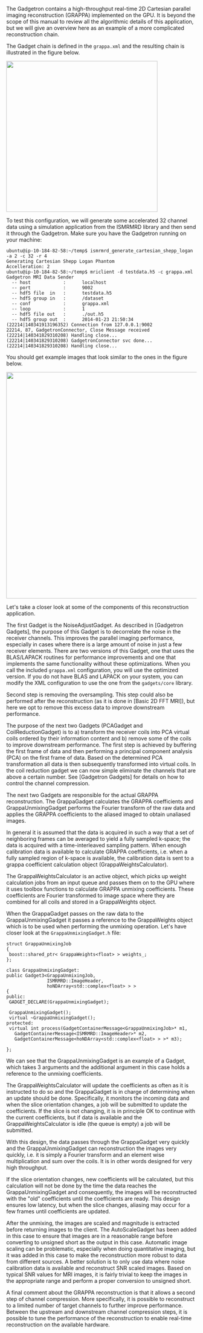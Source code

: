 The Gadgetron contains a high-throughput real-time 2D Cartesian parallel imaging reconstruction (GRAPPA) implemented on the GPU. It is beyond the scope of this manual to review all the algorithmic details of this application, but we will give an overview here as an example of a more complicated reconstruction chain.

The Gadget chain is defined in the `grappa.xml` and the resulting chain is illustrated in the figure below.

<img src="http://gadgetron.sf.net/figs/grappa.png" style="width: 400px;" />

To test this configuration, we will generate some accelerated 32 channel data using a simulation application from the ISMRMRD library and then send it through the Gadgetron. Make sure you have the Gadgetron running on your machine:

    ubuntu@ip-10-184-82-58:~/temp$ ismrmrd_generate_cartesian_shepp_logan -a 2 -c 32 -r 4
    Generating Cartesian Shepp Logan Phantom
    Accelleration: 2
    ubuntu@ip-10-184-82-58:~/temp$ mriclient -d testdata.h5 -c grappa.xml  
    Gadgetron MRI Data Sender
      -- host            :      localhost
      -- port            :      9002
      -- hdf5 file  in   :      testdata.h5
      -- hdf5 group in   :      /dataset
      -- conf            :      grappa.xml
      -- loop            :      1
      -- hdf5 file out   :      ./out.h5
      -- hdf5 group out  :      2014-01-23 21:50:34
    (22214|140341913196352) Connection from 127.0.0.1:9002
    22214, 87, GadgetronConnector, Close Message received
    (22214|140341829310208) Handling close...
    (22214|140341829310208) GadgetronConnector svc done...
    (22214|140341829310208) Handling close...
    

You should get example images that look similar to the ones in the figure below.


<img src="http://gadgetron.sf.net/figs/grappaout.png" style="width: 600px;" />

Let's take a closer look at some of the components of this reconstruction application.

The first Gadget is the NoiseAdjustGadget. As described in [Gadgetron Gadgets], the purpose of this Gadget is to decorrelate the noise in the receiver channels. This improves the parallel imaging performance, especially in cases where there is a large amount of noise in just a few receiver elements. There are two versions of this Gadget, one that uses the BLAS/LAPACK routines for performance improvements and one that implements the same functionality without these optimizations. When you call the included `grappa.xml` configuration, you will use the optimized version. If you do not have BLAS and LAPACK on your system, you can modify the XML configuration to use the one from the `gadgets/core` library.

Second step is removing the oversampling. This step could also be performed after the reconstruction (as it is done in [Basic 2D FFT MRI]), but here we opt to remove this excess data to improve downstream performance.

The purpose of the next two Gadgets (PCAGadget and CoilReductionGadget) is to a) transform the receiver coils into PCA virtual coils ordered by their information content and b) remove some of the coils to improve downstream performance. The first step is achieved by buffering the first frame of data and then performing a principal component analysis (PCA) on the first frame of data. Based on the determined PCA transformation all data is then subsequently transformed into virtual coils. In the coil reduction gadget we can now simple eliminate the channels that are above a certain number. See [Gadgetron Gadgets] for details on how to control the channel compression.

The next two Gadgets are responsible for the actual GRAPPA reconstruction. The GrappaGadget calculates the GRAPPA coefficients and GrappaUnmixingGadget performs the Fourier transform of the raw data and applies the GRAPPA coefficients to the aliased imaged to obtain unaliased images.

In general it is assumed that the data is acquired in such a way that a set of neighboring frames can be averaged to yield a fully sampled k-space; the data is acquired with a time-interleaved sampling pattern. When enough calibration data is available to calculate GRAPPA coefficients, i.e. when a fully sampled region of k-space is available, the calibration data is sent to a grappa coefficient calculation object (GrappaWeightsCalculator).

The GrappaWeightsCalculator is an active object, which picks up weight calculation jobs from an input queue and passes them on to the GPU where it uses toolbox functions to calculate GRAPPA unmixing coefficients. These coefficients are Fourier transformed to image space where they are combined for all coils and stored in a GrappaWeights object.

When the GrappaGadget passes on the raw data to the GrappaUnmixingGadget it passes a reference to the GrappaWeights object which is to be used when performing the unmixing operation. Let's have closer look at the `GrappaUnmixingGadget.h` file:

    struct GrappaUnmixingJob
    {
     boost::shared_ptr< GrappaWeights<float> > weights_;
    };

    class GrappaUnmixingGadget: 
    public Gadget3<GrappaUnmixingJob, 
                   ISMRMRD::ImageHeader, 
                   hoNDArray<std::complex<float> > > 
    {
    public:
     GADGET_DECLARE(GrappaUnmixingGadget);

     GrappaUnmixingGadget();
     virtual ~GrappaUnmixingGadget();
    protected:
     virtual int process(GadgetContainerMessage<GrappaUnmixingJob>* m1,
       GadgetContainerMessage<ISMRMRD::ImageHeader>* m2, 
       GadgetContainerMessage<hoNDArray<std::complex<float> > >* m3);

    };

We can see that the GrappaUnmixingGadget is an example of a Gadget, which takes 3 arguments and the additional argument in this case holds a reference to the unmixing coefficients.

The GrappaWeightsCalculator will update the coefficients as often as it is instructed to do so and the GrappaGadget is in charge of determining when an update should be done. Specifically, it monitors the incoming data and when the slice orientation changes, a job will be submitted to update the coefficients. If the slice is not changing, it is in principle OK to continue with the current coefficients, but if data is available and the GrappaWeightsCalculator is idle (the queue is empty) a job will be submitted.

With this design, the data passes through the GrappaGadget very quickly and the GrappaUnmixingGadget can reconstruction the images very quickly, i.e. it is simply a Fourier transform and an element wise multiplication and sum over the coils. It is in other words designed for very high throughput.

If the slice orientation changes, new coefficients will be calculated, but this calculation will not be done by the time the data reaches the GrappaUnmixingGadget and consequently, the images will be reconstructed with the "old" coefficients until the coefficients are ready. This design ensures low latency, but when the slice changes, aliasing may occur for a few frames until coefficients are updated.

After the unmixing, the images are scaled and magnitude is extracted before returning images to the client. The AutoScaleGadget has been added in this case to ensure that images are in a reasonable range
before converting to unsigned short as the output in this case. Automatic image scaling can be problematic, especially when doing quantitative imaging, but it was added in this case to make the
reconstruction more robust to data from different sources. A better solution is to only use data where noise calibration data is available and reconstruct SNR scaled images. Based on typical SNR values for MRI images, it is fairly trivial to keep the images in the appropriate range and perform a proper conversion to unsigned short.

A final comment about the GRAPPA reconstruction is that it allows a second step of channel compression. More specifically, it is possible to reconstruct to a limited number of target channels to further improve performance. Between the upstream and downstream channel compression steps, it is possible to tune the performance of the reconstruction to enable real-time reconstruction on the available hardware.
